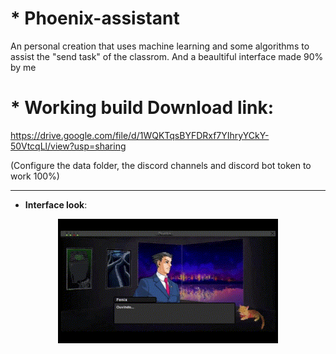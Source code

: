 # * Phoenix-assistant
An personal creation that uses machine learning and some algorithms to assist the "send task" of the classrom. And a beaultiful interface made 90% by me


# * Working build Download link:
https://drive.google.com/file/d/1WQKTqsBYFDRxf7YIhryYCkY-50VtcqLl/view?usp=sharing

(Configure the data folder, the discord channels and discord bot token to work 100%)

----------------------
- **Interface look**:
<p align="center"><img src="https://github.com/bielbritob/Phoenix-assistant/blob/b13c5180d6f3ad240ac98da678513f595e0934a2/phoenixgif.gif" width="70%" /></p>
